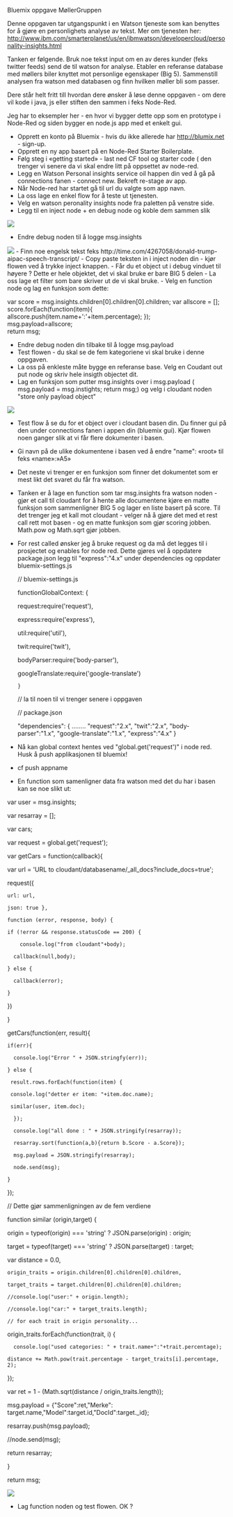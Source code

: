 Bluemix oppgave MøllerGruppen


Denne oppgaven tar utgangspunkt i en Watson tjeneste som kan benyttes for å gjøre en personlighets analyse av tekst. Mer om tjenesten her: http://www.ibm.com/smarterplanet/us/en/ibmwatson/developercloud/personality-insights.html

Tanken er følgende. Bruk noe tekst input om en av deres kunder (feks twitter feeds) send de til watson for analyse. Etabler en referanse database med møllers biler knyttet mot personlige egenskaper (Big 5). Sammenstill analysen fra watson med databasen og finn hvilken møller bli som passer.

Dere står helt fritt till hvordan dere ønsker å løse denne oppgaven - om dere vil kode i java, js eller stiften den sammen i feks Node-Red.

Jeg har to eksempler her - en hvor vi bygger dette opp som en prototype i Node-Red og siden bygger en node.js app med et enkelt gui.


- Opprett en konto på Bluemix - hvis du ikke allerede har  http://blumix.net - sign-up.
- Opprett en ny app basert på en Node-Red Starter Boilerplate.
- Følg steg i «getting started» - last ned CF tool og starter code ( den trenger vi senere da vi skal endre litt på oppsettet av node-red.
- Legg en Watson Personal insights service oil happen din ved å gå på connections fanen - connect new. Bekreft re-stage av app.
- Når Node-red har startet gå til url du valgte som app navn.
- La oss lage en enkel flow for å teste ut tjenesten.
- Velg en watson peronality insights node fra paletten på venstre side.
- Legg til en inject node + en debug node og koble dem sammen slik

<img src=images/mimg1.png>

- Endre debug noden til å logge msg.insights
<img src=images/mimg4.png>
- Finn noe engelsk tekst feks http://time.com/4267058/donald-trump-aipac-speech-transcript/
- Copy paste teksten in i inject noden din - kjør flowen ved å trykke inject knappen.
- Får du et object ut i debug vinduet til høyere ? Dette er hele objektet, det vi skal bruke er bare BIG 5 delen
- La oss lage et filter som bare skriver ut de vi skal bruke.
- Velg en function node og lag en funksjon som dette:

  var score = msg.insights.children[0].children[0].children;
  var allscore = [];
      score.forEach(function(item){
          allscore.push(item.name+':'+item.percentage);
          });    
  msg.payload=allscore;          
  return msg;

- Endre debug noden din tilbake til å logge msg.payload
- Test flowen - du skal se de fem kategoriene vi skal bruke i denne oppgaven.
- La oss på enkleste måte bygge en referanse base. Velg en Coudant out put node og skriv hele insigth objectet dit.
- Lag en funksjon som putter msg.insights over i msg.payload ( msg.payload = msg.instights;
return msg;) og velg i cloudant noden "store only payload object"

<img src=images/mimg2.png>

- Test flow å se du for et object over i cloudant basen din. Du finner gui på den under connections fanen i appen din (bluemix gui). Kjør flowen noen ganger slik at vi får flere dokumenter i basen.
- Gi navn på de ulike dokumentene i basen ved å endre "name": «root» til feks «name»:»A5»
- Det neste vi trenger er en funksjon som finner det dokumentet som er mest likt det svaret du får fra watson.
- Tanken er å lage en function som tar msg.insights fra watson noden - gjør et call til cloudant for å hente alle documentene kjøre en matte funksjon som sammenligner BIG 5 og lager en liste basert på score. Til det trenger jeg et kall mot cloudant - velger nå å gjøre det med et rest call rett mot basen - og en matte funksjon som gjør scoring jobben. Math.pow og Math.sqrt gjør jobben.
- For rest called ønsker jeg å bruke request og da må det legges til i prosjectet og enables for node red. Dette gjøres vel å oppdatere package.json legg til "express":"4.x" under dependencies og oppdater bluemix-settings.js

  // bluemix-settings.js

  functionGlobalContext: {

    request:require('request'),

    express:require('express'),

    util:require('util'),

    twit:require('twit'),

    bodyParser:require('body-parser'),

    googleTranslate:require('google-translate')

      }

    // la til noen til vi trenger senere i oppgaven

  // package.json

  "dependencies": {
  ........
    "request":"2.x",
    "twit":"2.x",
    "body-parser":"1.x",
    "google-translate":"1.x",
    "express":"4.x"
    }

- Nå kan global context hentes ved "global.get('request')" i node red. Husk å push applikasjonen til bluemix!
- cf push appname
- En function som samenligner data fra watson med det du har i basen kan se noe slikt ut:

var user = msg.insights;

var resarray = [];

var cars;

var request = global.get('request');

var getCars = function(callback){

var url = 'URL to cloudant/databasename/_all_docs?include_docs=true';

  request({

    url: url,

    json: true },

    function (error, response, body) {

    if (!error && response.statusCode == 200) {

        console.log("from cloudant"+body);

      callback(null,body);

    } else {

      callback(error);

    }

  })

}

getCars(function(err, result){

    if(err){

      console.log("Error " + JSON.stringfy(err));

    } else {

     result.rows.forEach(function(item) {

     console.log("detter er item: "+item.doc.name);

     similar(user, item.doc);

      });

      console.log("all done : " + JSON.stringify(resarray));

      resarray.sort(function(a,b){return b.Score - a.Score});

      msg.payload = JSON.stringify(resarray);

      node.send(msg);

    }

  });

// Dette gjør sammenligningen av de fem verdiene

function similar (origin,target) {

  origin = typeof(origin) === 'string' ? JSON.parse(origin) : origin;

  target = typeof(target) === 'string' ? JSON.parse(target) : target;

  var distance = 0.0,

    origin_traits = origin.children[0].children[0].children,

    target_traits = target.children[0].children[0].children;

    //console.log("user:" + origin.length);

    //console.log("car:" + target_traits.length);

    // for each trait in origin personality...

  origin_traits.forEach(function(trait, i) {

      console.log("used categories: " + trait.name+":"+trait.percentage);

    distance += Math.pow(trait.percentage - target_traits[i].percentage, 2);

  });

  var ret = 1 - (Math.sqrt(distance / origin_traits.length));

  msg.payload = {"Score":ret,"Merke": target.name,"Model":target.id,"DocId":target._id};

  resarray.push(msg.payload);

  //node.send(msg);

  return resarray;

}


return msg;



<img src=images/mimg3.png>


- Lag function noden og test flowen. OK ?
